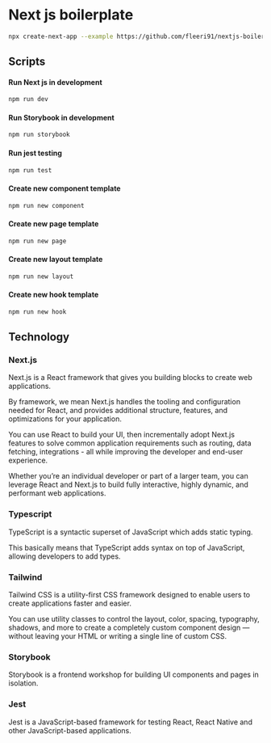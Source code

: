 # Next js boilerplate

```sh
npx create-next-app --example https://github.com/fleeri91/nextjs-boilerplate
```

## Scripts
#### Run Next js in development
```sh
npm run dev
```
#### Run Storybook in development
```sh
npm run storybook
```
#### Run jest testing
```sh
npm run test
```
#### Create new component template
```sh
npm run new component
```
#### Create new page template
```sh
npm run new page
```
#### Create new layout template
```sh
npm run new layout
```
#### Create new hook template
```sh
npm run new hook
```
## Technology

### Next.js
Next.js is a React framework that gives you building blocks to create web applications.

By framework, we mean Next.js handles the tooling and configuration needed for React, and provides additional structure, features, and optimizations for your application.

You can use React to build your UI, then incrementally adopt Next.js features to solve common application requirements such as routing, data fetching, integrations - all while improving the developer and end-user experience.

Whether you’re an individual developer or part of a larger team, you can leverage React and Next.js to build fully interactive, highly dynamic, and performant web applications.

### Typescript
TypeScript is a syntactic superset of JavaScript which adds static typing.

This basically means that TypeScript adds syntax on top of JavaScript, allowing developers to add types.

### Tailwind
Tailwind CSS is a utility-first CSS framework designed to enable users to create applications faster and easier. 

You can use utility classes to control the layout, color, spacing, typography, shadows, and more to create a completely custom component design — without leaving your HTML or writing a single line of custom CSS.

### Storybook
Storybook is a frontend workshop for building UI components and pages in isolation.

### Jest
Jest is a JavaScript-based framework for testing React, React Native and other JavaScript-based applications. 
